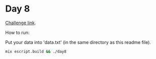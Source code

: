 # Day 8

[Challenge link](https://adventofcode.com/2022/day/8).

How to run:

Put your data into 'data.txt' (in the same directory as this readme file).

```sh
mix escript.build && ./day8
```
